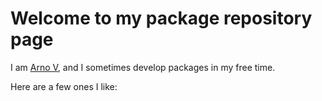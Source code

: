 # Welcome to my package repository page

I am [Arno V](https://data.arnov.dev/about.html), and I sometimes develop packages in my free time.

Here are a few ones I like:

